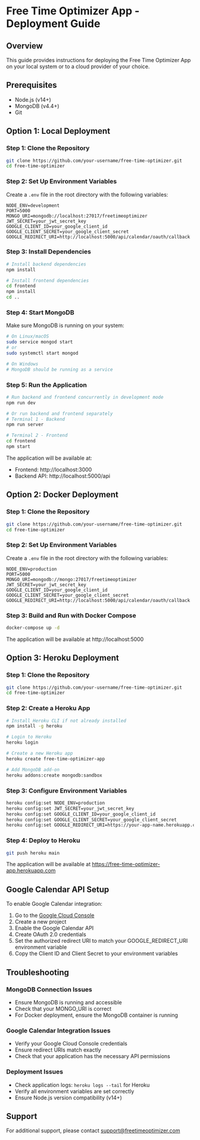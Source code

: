 # Free Time Optimizer App - Deployment Guide

## Overview
This guide provides instructions for deploying the Free Time Optimizer App on your local system or to a cloud provider of your choice.

## Prerequisites
- Node.js (v14+)
- MongoDB (v4.4+)
- Git

## Option 1: Local Deployment

### Step 1: Clone the Repository
```bash
git clone https://github.com/your-username/free-time-optimizer.git
cd free-time-optimizer
```

### Step 2: Set Up Environment Variables
Create a `.env` file in the root directory with the following variables:
```
NODE_ENV=development
PORT=5000
MONGO_URI=mongodb://localhost:27017/freetimeoptimizer
JWT_SECRET=your_jwt_secret_key
GOOGLE_CLIENT_ID=your_google_client_id
GOOGLE_CLIENT_SECRET=your_google_client_secret
GOOGLE_REDIRECT_URI=http://localhost:5000/api/calendar/oauth/callback
```

### Step 3: Install Dependencies
```bash
# Install backend dependencies
npm install

# Install frontend dependencies
cd frontend
npm install
cd ..
```

### Step 4: Start MongoDB
Make sure MongoDB is running on your system:
```bash
# On Linux/macOS
sudo service mongod start
# or
sudo systemctl start mongod

# On Windows
# MongoDB should be running as a service
```

### Step 5: Run the Application
```bash
# Run backend and frontend concurrently in development mode
npm run dev

# Or run backend and frontend separately
# Terminal 1 - Backend
npm run server

# Terminal 2 - Frontend
cd frontend
npm start
```

The application will be available at:
- Frontend: http://localhost:3000
- Backend API: http://localhost:5000/api

## Option 2: Docker Deployment

### Step 1: Clone the Repository
```bash
git clone https://github.com/your-username/free-time-optimizer.git
cd free-time-optimizer
```

### Step 2: Set Up Environment Variables
Create a `.env` file in the root directory with the following variables:
```
NODE_ENV=production
PORT=5000
MONGO_URI=mongodb://mongo:27017/freetimeoptimizer
JWT_SECRET=your_jwt_secret_key
GOOGLE_CLIENT_ID=your_google_client_id
GOOGLE_CLIENT_SECRET=your_google_client_secret
GOOGLE_REDIRECT_URI=http://localhost:5000/api/calendar/oauth/callback
```

### Step 3: Build and Run with Docker Compose
```bash
docker-compose up -d
```

The application will be available at http://localhost:5000

## Option 3: Heroku Deployment

### Step 1: Clone the Repository
```bash
git clone https://github.com/your-username/free-time-optimizer.git
cd free-time-optimizer
```

### Step 2: Create a Heroku App
```bash
# Install Heroku CLI if not already installed
npm install -g heroku

# Login to Heroku
heroku login

# Create a new Heroku app
heroku create free-time-optimizer-app

# Add MongoDB add-on
heroku addons:create mongodb:sandbox
```

### Step 3: Configure Environment Variables
```bash
heroku config:set NODE_ENV=production
heroku config:set JWT_SECRET=your_jwt_secret_key
heroku config:set GOOGLE_CLIENT_ID=your_google_client_id
heroku config:set GOOGLE_CLIENT_SECRET=your_google_client_secret
heroku config:set GOOGLE_REDIRECT_URI=https://your-app-name.herokuapp.com/api/calendar/oauth/callback
```

### Step 4: Deploy to Heroku
```bash
git push heroku main
```

The application will be available at https://free-time-optimizer-app.herokuapp.com

## Google Calendar API Setup

To enable Google Calendar integration:

1. Go to the [Google Cloud Console](https://console.cloud.google.com/)
2. Create a new project
3. Enable the Google Calendar API
4. Create OAuth 2.0 credentials
5. Set the authorized redirect URI to match your GOOGLE_REDIRECT_URI environment variable
6. Copy the Client ID and Client Secret to your environment variables

## Troubleshooting

### MongoDB Connection Issues
- Ensure MongoDB is running and accessible
- Check that your MONGO_URI is correct
- For Docker deployment, ensure the MongoDB container is running

### Google Calendar Integration Issues
- Verify your Google Cloud Console credentials
- Ensure redirect URIs match exactly
- Check that your application has the necessary API permissions

### Deployment Issues
- Check application logs: `heroku logs --tail` for Heroku
- Verify all environment variables are set correctly
- Ensure Node.js version compatibility (v14+)

## Support
For additional support, please contact support@freetimeoptimizer.com